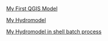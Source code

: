 
[My First QGIS Model](qgisModel.md)

[My Hydromodel](Hydromodel.md)

[My Hydromodel in shell batch process](lab4.md)
